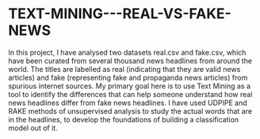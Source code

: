 # TEXT-MINING---REAL-VS-FAKE-NEWS
In this project, I have analysed two datasets real.csv and fake.csv, which have been curated from several thousand news headlines from around the world. The titles are labelled as real (indicating that they are valid news articles) and fake (representing fake and propaganda news articles) from spurious internet sources. My primary goal here is to use Text Mining as a tool to identify the differences that can help someone understand how real news headlines differ from fake news headlines. I have used UDPIPE and RAKE methods of unsupervised analysis to study the actual words that are in the headlines, to develop the foundations of building a classification model out of it.
